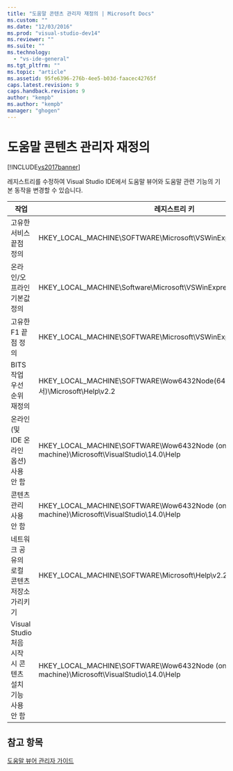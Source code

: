 ```yaml
---
title: "도움말 콘텐츠 관리자 재정의 | Microsoft Docs"
ms.custom: ""
ms.date: "12/03/2016"
ms.prod: "visual-studio-dev14"
ms.reviewer: ""
ms.suite: ""
ms.technology: 
  - "vs-ide-general"
ms.tgt_pltfrm: ""
ms.topic: "article"
ms.assetid: 95fe6396-276b-4ee5-b03d-faacec42765f
caps.latest.revision: 9
caps.handback.revision: 9
author: "kempb"
ms.author: "kempb"
manager: "ghogen"
---
```

# 도움말 콘텐츠 관리자 재정의
[!INCLUDE[vs2017banner](../code-quality/includes/vs2017banner.md)]

레지스트리를 수정하여 Visual Studio IDE에서 도움말 뷰어와 도움말 관련 기능의 기본 동작을 변경할 수 있습니다.  
  
|작업|레지스트리 키|값 및 정의|  
|--------|-------------|------------|  
|고유한 서비스 끝점 정의|HKEY\_LOCAL\_MACHINE\\SOFTWARE\\Microsoft\\VSWinExpress\\14.0\\Help|NewContentAndUpdateService\-\-*HTTPValueForTheServiceEndpoint*.|  
|온라인\/오프라인 기본값 정의|HKEY\_LOCAL\_MACHINE\\Software\\Microsoft\\VSWinExpress\\14.0\\help|UseOnlineHelp\-\-로컬 도움말을 지정하려면 `0`을 입력하고 온라인 도움말을 지정하려면 `1`을 입력합니다.|  
|고유한 F1 끝점 정의|HKEY\_LOCAL\_MACHINE\\SOFTWARE\\Microsoft\\VSWinExpress\\14.0\\Help|OnlineBaseUrl\-\-*HTTPValueForTheServiceEndpoint*|  
|BITS 작업 우선 순위 재정의|HKEY\_LOCAL\_MACHINE\\SOFTWARE\\Wow6432Node\(64비트 컴퓨터에서\)\\Microsoft\\Help\\v2.2|BITSPriority\-\-**foreground**, **high**, **normal** 또는 **low** 값 중 하나를 사용합니다.|  
|온라인\(및 IDE 온라인 옵션\) 사용 안 함|HKEY\_LOCAL\_MACHINE\\SOFTWARE\\Wow6432Node \(on a 64\-bit machine\)\\Microsoft\\VisualStudio\\14.0\\Help|OnlineHelpPreferenceDisabled\-\-온라인 도움말 콘텐츠에 액세스할 수 없도록 설정하려면 1로 설정합니다.|  
|콘텐츠 관리 사용 안 함|HKEY\_LOCAL\_MACHINE\\SOFTWARE\\Wow6432Node \(on a 64\-bit machine\)\\Microsoft\\VisualStudio\\14.0\\Help|ContentManagementDisabled\-\-도움말 뷰어에서 **콘텐츠 관리** 탭을 사용하지 않도록 설정하려면 1로 설정합니다.|  
|네트워크 공유의 로컬 콘텐츠 저장소 가리키기|HKEY\_LOCAL\_MACHINE\\SOFTWARE\\Microsoft\\Help\\v2.2\\Catalogs\\VisualStudio11|LocationPath\=”*ContentStoreNetworkShare*”|  
|Visual Studio 처음 시작 시 콘텐츠 설치 기능 사용 안 함|HKEY\_LOCAL\_MACHINE\\SOFTWARE\\Wow6432Node \(on a 64\-bit machine\)\\Microsoft\\VisualStudio\\14.0\\Help|DisableFirstRunHelpSelection\-\-Visual Studio가 처음으로 시작될 때 구성된 도움말 기능을 사용하지 않도록 설정하려면 1로 설정합니다.|  
  
## 참고 항목  
 [도움말 뷰어 관리자 가이드](../ide/help-viewer-administrator-guide.md)
